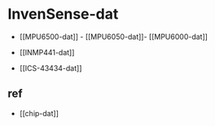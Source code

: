 
# InvenSense-dat

- [[MPU6500-dat]] - [[MPU6050-dat]]- [[MPU6000-dat]]

- [[INMP441-dat]]

- [[ICS-43434-dat]]

## ref 

- [[chip-dat]]